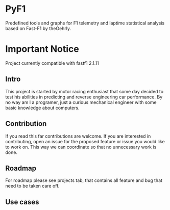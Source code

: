 # PyF1
Predefined tools and graphs for F1 telemetry and laptime statistical analysis based on Fast-F1 by theOehrly.

# Important Notice
Project currently compatible with fastf1 2.1.11

## Intro
This project is started by motor racing enthusiast that some day decided to test his abilities in predicting and reverse engineering car performance. By no way am I a programer, just a curious mechanical engineer with some basic knowledge about computers.

## Contribution
If you read this far contributions are welcome. If you are interested in contributing, open an issue for the proposed feature or issue you would like to work on. This way we can coordinate so that no unnecessary work is done.

## Roadmap
For roadmap please see projects tab, that contains all feature and bug that need to be taken care off.

## Use cases
